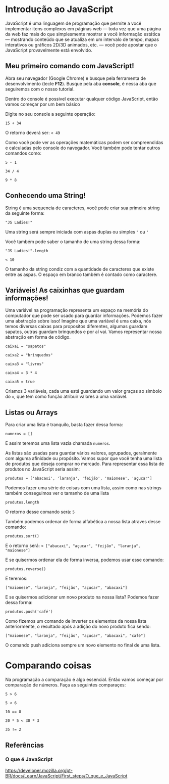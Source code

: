 # Introdução ao JavaScript

JavaScript é uma linguagem de programação que permite a você implementar itens complexos em páginas web — toda vez que uma página da web faz mais do que simplesmente mostrar a você informação estática — mostrando conteúdo que se atualiza em um intervalo de tempo, mapas interativos ou gráficos 2D/3D animados, etc. — você pode apostar que o JavaScript provavelmente está envolvido.

## Meu primeiro comando com JavaScript!

Abra seu navegador (Google Chrome) e busque pela ferramenta de desenvolvimento (tecle **F12**).
Busque pela aba **console**, é nessa aba que seguiremos com o nosso tutorial.

Dentro do console é possivel executar qualquer código JavaScript, então vamos começar por um bem básico

Digite no seu console a seguinte operação:

``` 
15 + 34
```

O retorno deverá ser: `< 49`

Como você pode ver as operações matemáticas podem ser compreendidas e calculadas pelo console do navegador. 
Você também pode tentar outros comandos como:

```
5 - 1
```

```
34 / 4
```

```
9 * 8
```

## Conhecendo uma String!

String é uma sequencia de caracteres, você pode criar sua primeira string da seguinte forma:

```
"JS Ladies!"
```

Uma string será sempre iniciada com aspas duplas ou simples `"` ou `'`

Você também pode saber o tamanho de uma string dessa forma:

```
"JS Ladies!".length
```

`< 10`

O tamanho da string condiz com a quantidade de caracteres que existe entre as aspas. O espaço em branco também é contado como caractere.


## Variáveis! As caixinhas que guardam informações!

Uma variável na programação representa um espaço na memória do computador que pode ser usado para guardar informações.
Podemos fazer uma abstração sobre isso! Imagine que uma variável é uma caixa, nós temos diversas caixas para propositos diferentes, algumas guardam sapatos, outras guardam brinquedos e por aí vai.
Vamos representar nossa abstração em forma de código.

```
caixa1 = "sapatos"
```

```
caixa2 = "brinquedos"
```

```
caixa3 = "livros"
```

```
caixa4 = 3 * 4
```

```
caixa5 = true
```

Criamos 3 variáveis, cada uma está guardando um valor graças ao simbolo do `=`, que tem como função atribuir valores a uma variável.

## Listas ou Arrays

Para criar uma lista é tranquilo, basta fazer dessa forma:

```
numeros = []
```

E assim teremos uma lista vazia chamada `numeros`.

As listas são usadas para guardar vários valores, agrupados, geralmente com alguma afinidade ou propósito. Vamos supor que você tenha uma lista de produtos que deseja comprar no mercado. Para representar essa lista de produtos no JavaScript seria assim:

```
produtos = ['abacaxi', 'laranja', 'feijão', 'maionese', 'açucar']
```

Podemos fazer uma série de coisas com uma lista, assim como nas strings também conseguimos ver o tamanho de uma lista

```
produtos.length
```

O retorno desse comando será: `5`

Também podemos ordenar de forma alfabética a nossa lista atraves desse comando:

```
produtos.sort()
```

E o retorno será: `< ["abacaxi", "açucar", "feijão", "laranja", "maionese"]`

E se quisermos ordenar ela de forma inversa, podemos usar esse comando:

```
produtos.reverse()
```

E teremos:

```
["maionese", "laranja", "feijão", "açucar", "abacaxi"]
```

E se quisermos adicionar um novo produto na nossa lista? Podemos fazer dessa forma:

```
produtos.push('café')
```

Como fizemos um comando de inverter os elementos da nossa lista anteriormente, o resultado após a adição do novo produto fica sendo:

```
["maionese", "laranja", "feijão", "açucar", "abacaxi", "café"]
```

O comando push adiciona sempre um novo elemento no final de uma lista.

# Comparando coisas

Na programação a comparação é algo essencial. Então vamos começar por comparação de números. Faça as seguintes comparaçes:

```
5 > 6
```

```
5 < 6
```

```
10 == 8
```

```
20 * 5 < 30 * 3
```

```
35 != 2
```



## Referências

### O que é JavaScript
https://developer.mozilla.org/pt-BR/docs/Learn/JavaScript/First_steps/O_que_e_JavaScript

### 
